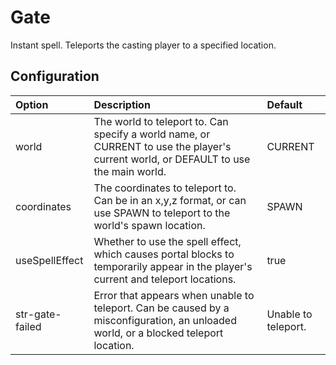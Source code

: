 # Gate #

Instant spell. Teleports the casting player to a specified location.


## Configuration ##

| **Option** | **Description** | **Default** |
|:-----------|:----------------|:------------|
| world      | The world to teleport to. Can specify a world name, or CURRENT to use the player's current world, or DEFAULT to use the main world. | CURRENT     |
| coordinates | The coordinates to teleport to. Can be in an x,y,z format, or can use SPAWN to teleport to the world's spawn location. | SPAWN       |
| useSpellEffect | Whether to use the spell effect, which causes portal blocks to temporarily appear in the player's current and teleport locations. | true        |
| str-gate-failed | Error that appears when unable to teleport. Can be caused by a misconfiguration, an unloaded world, or a blocked teleport location. | Unable to teleport. |